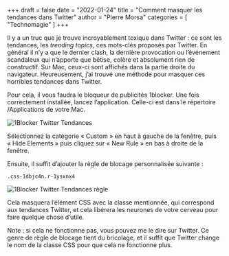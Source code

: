 +++
draft       = false
date        = "2022-01-24"
title       = "Comment masquer les tendances dans Twitter"
author      = "Pierre Morsa"
categories  = [ "Technomagie" ]
+++

Il y a un truc que je trouve incroyablement toxique dans Twitter : ce sont les tendances, les *trending topics*, ces mots-clés proposés par Twitter. En général il n’y a que le dernier clash, la dernière provocation ou l’événement scandaleux qui n’apporte que bêtise, colère et absolument rien de constructif. Sur Mac, ceux-ci sont affichés dans la partie droite du navigateur. Heureusement, j’ai trouvé une méthode pour masquer ces horribles tendances dans Twitter.

Pour cela, il vous faudra le bloqueur de publicités 1blocker. Une fois correctement installée, lancez l’application. Celle-ci est dans le répertoire /Applications de votre Mac.

![1Blocker Twitter Tendances](/pictures/2022/01/1blocker-twitter.jpg)

Sélectionnez la catégorie « Custom » en haut à gauche de la fenêtre, puis « Hide Elements » puis cliquez sur « New Rule » en bas à droite de la fenêtre.

Ensuite, il suffit d’ajouter la règle de blocage personnalisée suivante :

```.css-1dbjc4n.r-1ysxnx4```

![1Blocker Twitter Tendances règle](/pictures/2022/01/block-twitter-trending-topics.jpg)

Cela masquera l’élément CSS avec la classe mentionnée, qui correspond aux tendances Twitter, et cela libérera les neurones de votre cerveau pour faire quelque chose d’utile.

Note : si cela ne fonctionne pas, vous pouvez me le dire sur Twitter. Ce genre de règle de blocage tient du bricolage, et il suffit que Twitter change le nom de la classe CSS pour que cela ne fonctionne plus.